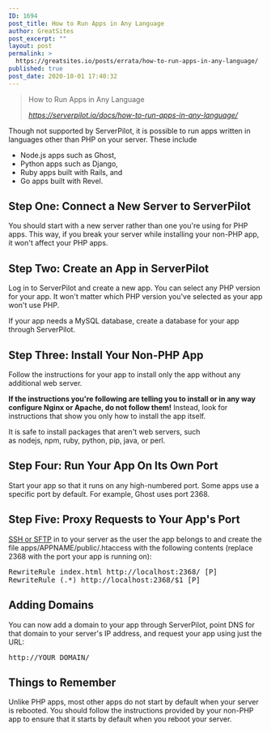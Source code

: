 ```yaml
---
ID: 1694
post_title: How to Run Apps in Any Language
author: GreatSites
post_excerpt: ""
layout: post
permalink: >
  https://greatsites.io/posts/errata/how-to-run-apps-in-any-language/
published: true
post_date: 2020-10-01 17:40:32
---
```

<!-- wp:quote -->
<blockquote class="wp-block-quote"><p>How to Run Apps in Any Language</p><cite><a href="https://serverpilot.io/docs/how-to-run-apps-in-any-language/">https://serverpilot.io/docs/how-to-run-apps-in-any-language/</a></cite></blockquote>
<!-- /wp:quote -->

<!-- wp:paragraph -->
<p>Though not supported by ServerPilot, it is possible to run apps written in languages other than PHP on your server. These include</p>
<!-- /wp:paragraph -->

<!-- wp:list -->
<ul><li>Node.js apps such as Ghost,</li><li>Python apps such as Django,</li><li>Ruby apps built with Rails, and</li><li>Go apps built with Revel.</li></ul>
<!-- /wp:list -->

<!-- wp:heading -->
<h2>Step One: Connect a New Server to ServerPilot</h2>
<!-- /wp:heading -->

<!-- wp:paragraph -->
<p>You should start with a new server rather than one you're using for PHP apps. This way, if you break your server while installing your non-PHP app, it won't affect your PHP apps.</p>
<!-- /wp:paragraph -->

<!-- wp:heading -->
<h2>Step Two: Create an App in ServerPilot</h2>
<!-- /wp:heading -->

<!-- wp:paragraph -->
<p>Log in to ServerPilot and create a new app. You can select any PHP version for your app. It won't matter which PHP version you've selected as your app won't use PHP.</p>
<!-- /wp:paragraph -->

<!-- wp:paragraph -->
<p>If your app needs a MySQL database, create a database for your app through ServerPilot.</p>
<!-- /wp:paragraph -->

<!-- wp:heading -->
<h2>Step Three: Install Your Non-PHP App</h2>
<!-- /wp:heading -->

<!-- wp:paragraph -->
<p>Follow the instructions for your app to install only the app without any additional web server.</p>
<!-- /wp:paragraph -->

<!-- wp:paragraph -->
<p><strong>If the instructions you're following are telling you to install or in any way configure Nginx or Apache, do not follow them!</strong>&nbsp;Instead, look for instructions that show you only how to install the app itself.</p>
<!-- /wp:paragraph -->

<!-- wp:paragraph -->
<p>It is safe to install packages that aren't web servers, such as&nbsp;nodejs,&nbsp;npm,&nbsp;ruby,&nbsp;python,&nbsp;pip,&nbsp;java, or&nbsp;perl.</p>
<!-- /wp:paragraph -->

<!-- wp:heading -->
<h2>Step Four: Run Your App On Its Own Port</h2>
<!-- /wp:heading -->

<!-- wp:paragraph -->
<p>Start your app so that it runs on any high-numbered port. Some apps use a specific port by default. For example, Ghost uses port 2368.</p>
<!-- /wp:paragraph -->

<!-- wp:heading -->
<h2>Step Five: Proxy Requests to Your App's Port</h2>
<!-- /wp:heading -->

<!-- wp:paragraph -->
<p><a href="https://serverpilot.io/docs/getting-started-with-ssh-and-sftp/">SSH or SFTP</a>&nbsp;in to your server as the user the app belongs to and create the file&nbsp;apps/APPNAME/public/.htaccess&nbsp;with the following contents (replace 2368 with the port your app is running on):</p>
<!-- /wp:paragraph -->

<!-- wp:preformatted -->
<pre class="wp-block-preformatted">RewriteRule index.html http://localhost:2368/ [P]
RewriteRule (.*) http://localhost:2368/$1 [P]</pre>
<!-- /wp:preformatted -->

<!-- wp:heading -->
<h2>Adding Domains</h2>
<!-- /wp:heading -->

<!-- wp:paragraph -->
<p>You can now add a domain to your app through ServerPilot, point DNS for that domain to your server's IP address, and request your app using just the URL:</p>
<!-- /wp:paragraph -->

<!-- wp:preformatted -->
<pre class="wp-block-preformatted">http://YOUR_DOMAIN/</pre>
<!-- /wp:preformatted -->

<!-- wp:heading -->
<h2>Things to Remember</h2>
<!-- /wp:heading -->

<!-- wp:paragraph -->
<p>Unlike PHP apps, most other apps do not start by default when your server is rebooted. You should follow the instructions provided by your non-PHP app to ensure that it starts by default when you reboot your server.</p>
<!-- /wp:paragraph -->